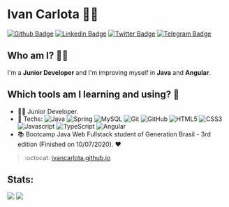 # Ivan Carlota :man_technologist:

[![Github Badge](https://img.shields.io/badge/-Github-000?style=flat-square&logo=Github&logoColor=white&link=https://github.com/IvanCarlota)](https://github.com/IvanCarlota)
[![Linkedin Badge](https://img.shields.io/badge/-LinkedIn-blue?style=flat-square&logo=Linkedin&logoColor=white&link=https://www.linkedin.com/in/ivan-carlota/)](https://www.linkedin.com/in/ivan-carlota/)
[![Twitter Badge](https://img.shields.io/badge/-Twitter-1ca0f1?style=flat-square&labelColor=1ca0f1&logo=twitter&logoColor=white&link=https://twitter.com/Ivan_Carlota)](https://twitter.com/Ivan_Carlota)
[![Telegram Badge](https://img.shields.io/badge/-Telegram-1ca0f1?style=flat-square&labelColor=1ca0f1&logo=telegram&logoColor=white&link=https://t.me/Ivan_Jr777)](https://t.me/Ivan_Jr777)

## Who am I? 📝🚀
I'm a **Junior Developer** and I'm improving myself in **Java** and **Angular**.

## Which tools am I learning and using? :construction_worker:
- :office_worker: Junior Developer. 
- :blue_heart: Techs: ![Java](https://img.shields.io/badge/-Java-007396?style=flat-square&logo=java)
![Spring](https://img.shields.io/badge/-Spring-6DB33F?style=flat-square&logo=spring&logoColor=white)
![MySQL](https://img.shields.io/badge/-MySQL-4479A1?style=flat-square&logo=mysql&logoColor=white)
![Git](https://img.shields.io/badge/-Git-black?style=flat-square&logo=git)
![GitHub](https://img.shields.io/badge/-GitHub-181717?style=flat-square&logo=github)
![HTML5](https://img.shields.io/badge/-HTML5-dd4b25?style=flat-square&logo=html5&logoColor=white)
![CSS3](https://img.shields.io/badge/-CSS3-0062b0?style=flat-square&logo=css3)
![Javascript](https://img.shields.io/badge/-Javascript-efd81d?style=flat-square&logo=javascript&logoColor=white)
![TypeScript](https://img.shields.io/badge/TypeScript-007ACC?style=flat-square&logo=typescript&logoColor=white)
![Angular](https://img.shields.io/badge/-Angular-DD0031?style=flat-square&logo=angular)
- :books: Bootcamp Java Web Fullstack student of Generation Brasil - 3rd edition (Finished on 10/07/2020). :heart:

> :octocat: [ivancarlota.github.io](https://ivancarlota.github.io/)

## Stats:
<tr>
  <td>
       <p>
    <img src="https://github-readme-stats.vercel.app/api?username=IvanCarlota&theme=tokyonight&layout=compact"> <img src="https://github-readme-stats.vercel.app/api/top-langs/?username=IvanCarlota&langs_count=9&theme=tokyonight&layout=compact">
      </p>
  </td>

</tr>





